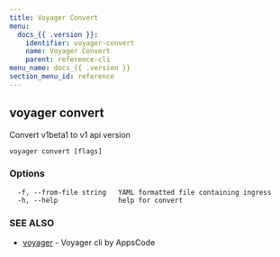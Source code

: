 ```yaml
---
title: Voyager Convert
menu:
  docs_{{ .version }}:
    identifier: voyager-convert
    name: Voyager Convert
    parent: reference-cli
menu_name: docs_{{ .version }}
section_menu_id: reference
---
```

## voyager convert

Convert v1beta1 to v1 api version

```
voyager convert [flags]
```

### Options

```
  -f, --from-file string   YAML formatted file containing ingress
  -h, --help               help for convert
```

### SEE ALSO

* [voyager](/docs/reference/cli/voyager.md)	 - Voyager cli by AppsCode

